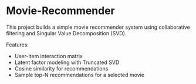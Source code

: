 
# Movie-Recommender

This project builds a simple movie recommender system using collaborative filtering and Singular Value Decomposition (SVD).

Features:
- User-item interaction matrix
- Latent factor modeling with Truncated SVD
- Cosine similarity for recommendations
- Sample top-N recommendations for a selected movie
